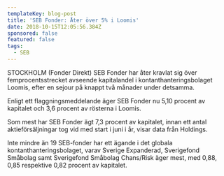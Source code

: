 ```yaml
---
templateKey: blog-post
title: 'SEB Fonder: Åter över 5% i Loomis'
date: 2018-10-15T12:05:56.384Z
sponsored: false
featured: false
tags:
  - SEB
---
```

STOCKHOLM (Fonder Direkt) SEB Fonder har åter kravlat sig över femprocentsstrecket avseende kapitalandel i kontanthanteringsbolaget Loomis, efter en sejour på knappt två månader under detsamma.



Enligt ett flaggningsmeddelande äger SEB Fonder nu 5,10 procent av kapitalet och 3,6 procent av rösterna i Loomis.



Som mest har SEB Fonder ägt 7,3 procent av kapitalet, innan ett antal aktieförsäljningar tog vid med start i juni i år, visar data från Holdings. 



Inte mindre än 19 SEB-fonder har ett ägande i det globala kontanthanteringsbolaget, varav Sverige Expanderad, Sverigefond Småbolag samt Sverigefond Småbolag Chans/Risk äger mest, med 0,88, 0,85 respektive 0,82 procent av kapitalet.
